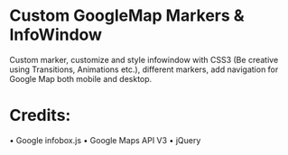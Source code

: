 Custom GoogleMap Markers & InfoWindow
=====================================

Custom marker, customize and style infowindow with CSS3 (Be creative using Transitions, Animations etc.), different markers, add navigation for Google Map both mobile and desktop. 

Credits: 
=========

• Google infobox.js
• Google Maps API V3
• jQuery
